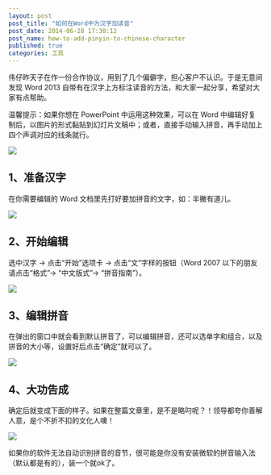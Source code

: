 ```yaml
---
layout: post
post_title: "如何在Word中为汉字加读音"
post_date: 2014-06-28 17:30:12
post_name: how-to-add-pinyin-to-chinese-character
published: true
categories: 工具
---
```


伟仔昨天子在作一份合作协议，用到了几个偏僻字，担心客户不认识。于是无意间发现 Word 2013 自带有在汉字上方标注读音的方法，和大家一起分享，希望对大家有点帮助。

温馨提示：如果你想在 PowerPoint 中运用这种效果，可以在 Word 中编辑好复制后，以图片的形式黏贴到幻灯片文稿中；或者，直接手动输入拼音，再手动加上四个声调对应的线条就行。

![](http://mmbiz.qpic.cn/mmbiz/z3T1vlHdIXicCzQoPzJ4KdWqY4Ih3VhI5XSGLaQpHwYqMMXzTQkLWkib4vUibeMjUY9LXlzgkNiciaPEgD1cJ0RWTbg/0)

## 1、准备汉字

在你需要编辑的 Word 文档里先打好要加拼音的文字，如：半撇有道儿。

![](http://mmbiz.qpic.cn/mmbiz/z3T1vlHdIXicCzQoPzJ4KdWqY4Ih3VhI5jj1NfctZp9BKGSjdU8wdRqHgQrhZrqYCq4eZr8KUap9iakvnPQasP8g/0)

## 2、开始编辑

选中汉字 -&gt; 点击“开始”选项卡 -&gt; 点击“文”字样的按钮（Word 2007 以下的朋友请点击“格式”-&gt; “中文版式”-&gt; “拼音指南”）。

![](http://mmbiz.qpic.cn/mmbiz/z3T1vlHdIXicCzQoPzJ4KdWqY4Ih3VhI5hsW8bkd2Du6MZgMklFjPmib2GEFUL3V7LpHCJJCoFM8lsFCUWhCq7gw/0)

## 3、编辑拼音

在弹出的窗口中就会看到默认拼音了，可以编辑拼音，还可以选单字和组合，以及拼音的大小等，设置好后点击“确定”就可以了。

![](http://mmbiz.qpic.cn/mmbiz/z3T1vlHdIXicCzQoPzJ4KdWqY4Ih3VhI5vF3K7lY9LbegibRYM9gmD4l5ic2B5BuxSVzv2OsgFKgtDk5JMtdLbXaQ/0)

## 4、大功告成

确定后就变成下面的样子。如果在整篇文章里，是不是略叼呢？！领导都夸你善解人意，是个不折不扣的文化人噢！

![](http://mmbiz.qpic.cn/mmbiz/z3T1vlHdIXicCzQoPzJ4KdWqY4Ih3VhI5MsYCTgicPOF588eyUW5FiceFpHCovmZzUSFF1nlL6PXZc7k5iacKr6ibKQ/0)

如果你的软件无法自动识别拼音的音节，很可能是你没有安装微软的拼音输入法（默认都是有的），装一个就ok了。